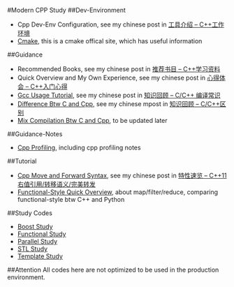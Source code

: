#Modern CPP Study
##Dev-Environment
- Cpp Dev-Env Configuration, see my chinese post in [工具介绍 – C++工作环境](http://blog.cheyulin.me/?p=33)
- [Cmake](https://cmake.org/), this is a cmake offical site, which has useful information

##Guidance
- Recommended Books, see my chinese post in [推荐书目 – C++学习资料](http://blog.cheyulin.me/?p=318)
- Quick Overview and My Own Experience, see my chinese post in [心得体会 – C++入门心得](http://blog.cheyulin.me/?p=16)
- [Gcc Usage Tutorial](Guidance/GccUsage), see my chinese post in [知识回顾 – C/C++ 编译常识](http://blog.cheyulin.me/?p=270)
- [Difference Btw C and Cpp](Guidance/DifferInCppC), see my chinese mpost in [知识回顾 – C/C++区别](http://blog.cheyulin.me/?p=238)
- [Mix Compilation Btw C and Cpp](Guidance/MixCompile), to be updated later

##Guidance-Notes
- [Cpp Profiling](Guidance/Notes/CppProfiling.md), including cpp profiling notes

##Tutorial
- [Cpp Move and Forward Syntax](Tutorial/MoveForwardSyntax), see my chinese post in [特性速览 – C++11右值引用/转移语义/完美转发](http://blog.cheyulin.me/?p=148)
- [Functional-Style Quick Overview](Tutorial/Functional), about map/filter/reduce, comparing functional-style btw C++ and Python

##Study Codes
- [Boost Study](StudyCodes/BoostStudy)
- [Functional Study](StudyCodes/FunctionalStudy)
- [Parallel Study](StudyCodes/ParallelStudy)
- [STL Study](StudyCodes/STLStudy)
- [Template Study](StudyCodes/TemplateStudy)

##Attention
All codes here are not optimized to be used in the production environment.